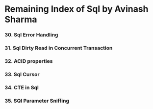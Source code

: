 # Remaining Index of Sql by Avinash Sharma
### 30. Sql Error Handling
### 31. Sql Dirty Read in Concurrent Transaction
### 32. ACID properties
### 33. Sql Cursor
### 34. CTE in Sql 
### 35. SQl Parameter Sniffing